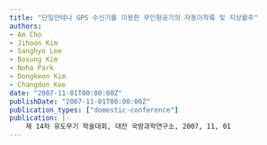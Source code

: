 ```yaml
---
title: "단일안테나 GPS 수신기를 이용한 무인항공기의 자동이착륙 및 지상활주"
authors:
- Am Cho
- Jihoon Kim
- Sanghyo Lee
- Bosung Kim
- Noha Park
- Dongkeon Kim
- Changdon Kee
date: "2007-11-01T00:00:00Z"
publishDate: "2007-11-01T00:00:00Z"
publication_types: ["domestic-conference"]
publication: |-
    제 14차 유도무기 학술대회, 대전 국방과학연구소, 2007, 11, 01
---
```

